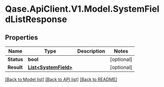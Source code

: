 # Qase.ApiClient.V1.Model.SystemFieldListResponse

## Properties

Name | Type | Description | Notes
------------ | ------------- | ------------- | -------------
**Status** | **bool** |  | [optional] 
**Result** | [**List&lt;SystemField&gt;**](SystemField.md) |  | [optional] 

[[Back to Model list]](../../README.md#documentation-for-models) [[Back to API list]](../../README.md#documentation-for-api-endpoints) [[Back to README]](../../README.md)


